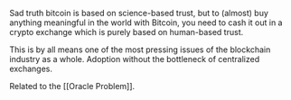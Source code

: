 Sad truth bitcoin is based on science-based trust, but to (almost) buy anything meaningful in the world with Bitcoin, you need to cash it out in a crypto exchange which is purely based on human-based trust.

This is by all means one of the most pressing issues of the blockchain industry as a whole. Adoption without the bottleneck of centralized exchanges.  

Related to the [[Oracle Problem]].